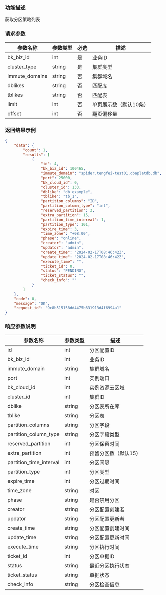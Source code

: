 ### 功能描述

获取分区策略列表

### 请求参数
| 参数名称     | 参数类型     | 必选   | 描述             |
| ------------ | ------------ | ------ | ---------------- |
| bk_biz_id | int | 是 | 业务ID |
| cluster_type | string | 是 | 集群类型 | 
| immute_domains | string | 否 | 集群域名 | 
| dblikes | string | 否 | 匹配库 | 
| tblikes | string | 否 | 匹配表 | 
| limit | int | 否 | 单页展示数（默认10条） | 
| offset | int | 否 | 翻页偏移量 | 

### 返回结果示例
```json
{
    "data": {
        "count": 1,
        "results": [
            {
                "id": 4,
                "bk_biz_id": 100465,
                "immute_domain": "spider.tengfei-test01.dbaplatdb.db",
                "port": 25000,
                "bk_cloud_id": 0,
                "cluster_id": 133,
                "dblike": "db_example",
                "tblike": "tb_1",
                "partition_columns": "ID",
                "partition_column_type": "int",
                "reserved_partition": 3,
                "extra_partition": 15,
                "partition_time_interval": 1,
                "partition_type": 101,
                "expire_time": 3,
                "time_zone": "+08:00",
                "phase": "online",
                "creator": "admin",
                "updator": "admin",
                "create_time": "2024-02-17T08:46:42Z",
                "update_time": "2024-02-17T08:46:42Z",
                "execute_time": "",
                "ticket_id": 0,
                "status": "PENDING",
                "ticket_status": "",
                "check_info": ""
            }
        ]
    },
    "code": 0,
    "message": "OK",
    "request_id": "9c8b515158dd4475b631913d4f6994a1"
}
```
### 响应参数说明
| 参数名称     | 参数类型   | 描述 |
| ------------ | ------------ |---------------- |
| id | int | 分区配置ID | 
| bk_biz_id | int | 业务ID | 
| immute_domain | string | 集群域名 | 
| port | int | 实例端口 | 
| bk_cloud_id | int | 实例资源云区域 | 
| cluster_id | int | 集群ID | 
| dblike | string | 分区表所在库 | 
| tblike | string | 分区表 | 
| partition_columns | string | 分区字段 | 
| partition_column_type | string | 分区字段类型 | 
| reserved_partition | int | 分区保留时间 | 
| extra_partition | int | 预留分区数（默认15） | 
| partition_time_interval | int | 分区间隔 | 
| partition_type | int | 分区类型 | 
| expire_time | int | 分区过期时间 | 
| time_zone | string | 时区 | 
| phase | string | 是否禁用分区 | 
| creator | string | 分区配置创建者 | 
| updator | string | 分区配置更新者 | 
| create_time | string | 分区配置创建时间 | 
| update_time | string | 分区配置更新时间 | 
| execute_time | string | 分区执行时间 | 
| ticket_id | int | 分区单据ID | 
| status | string | 最近分区执行状态 | 
| ticket_status | string | 单据状态 | 
| check_info | string | 分区检查信息 |